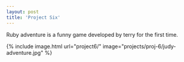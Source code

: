 ```yaml
---
layout: post
title: 'Project Six'
---
```


Ruby adventure is a funny game developed by terry for the first time.

{% include image.html url="project6/" image="projects/proj-6/judy-adventure.jpg" %}

